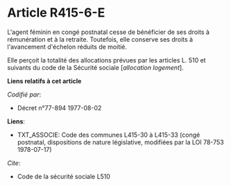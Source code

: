 # Article R415-6-E

L'agent féminin en congé postnatal cesse de bénéficier de ses droits à rémunération et à la retraite. Toutefois, elle
conserve ses droits à l'avancement d'échelon réduits de moitié.

Elle perçoit la totalité des allocations prévues par les articles L. 510 et suivants du code de la Sécurité sociale
[*allocation logement*].

**Liens relatifs à cet article**

_Codifié par_:

  - Décret n°77-894 1977-08-02

**Liens**:

  - TXT_ASSOCIE: Code des communes L415-30 à L415-33 (congé postnatal, dispositions de nature législative, modifiées par la LOI 78-753 1978-07-17)

_Cite_:

  - Code de la sécurité sociale L510
